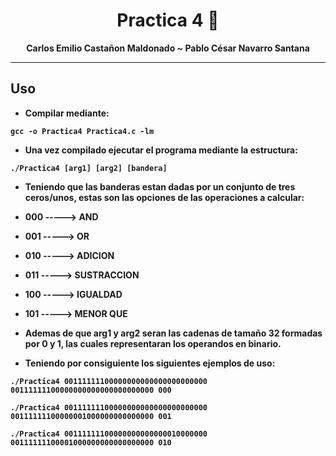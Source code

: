 
<div align="center">
  
# **Practica 4** 🏹



<b>Carlos Emilio Castañon Maldonado ~ Pablo César Navarro Santana

</div>

---

## **Uso**

- Compilar mediante:

```
gcc -o Practica4 Practica4.c -lm
```

- Una vez compilado ejecutar el programa mediante la estructura:

```
./Practica4 [arg1] [arg2] [bandera]
```
- Teniendo que las banderas estan dadas por un conjunto de tres ceros/unos, estas son las opciones de las operaciones a calcular: 

- 000 -----> AND
- 001 -----> OR
- 010 -----> ADICION
- 011 -----> SUSTRACCION
- 100 -----> IGUALDAD
- 101 -----> MENOR QUE

- Ademas de que **arg1** y **arg2** seran las cadenas de tamaño 32 formadas por 0 y 1, las cuales
representaran los operandos en binario.

- Teniendo por consiguiente los siguientes ejemplos de uso:

```
./Practica4 00111111100000000000000000000000  00111111100000000000000000000000 000
```

```
./Practica4 00111111100000000000000000000000  00111111100000001000000000000000 001
```

```
./Practica4 00111111100000000000000010000000  00111111100001000000000000000000 010
```


